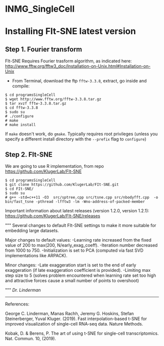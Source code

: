 # INMG_SingleCell


# Installing FIt-SNE latest version

## Step 1. Fourier transform
FIt-SNE Requires Fourier trasform algorithm, as indicated here:
http://www.fftw.org/fftw3_doc/Installation-on-Unix.html#Installation-on-Unix

* From Terminal, download the ftp `fftw-3.3.8`, extract, go inside and compile: 

```
$ cd programsSingleCell
$ wget http://www.fftw.org/fftw-3.3.8.tar.gz
$ tar xvzf fftw-3.3.8.tar.gz
$ cd fftw-3.3.8
$ sudo su 
# ./configure
# make
# make install
```
If `make` doesn't work, do `gmake`. Typically requires root privileges (unless you specify a different install directory with the `--prefix` flag to `configure`)

## Step 2. FIt-SNE 

We are going to use R implementation, from repo https://github.com/KlugerLab/FIt-SNE

```
$ cd programsSingleCell
$ git clone https://github.com/KlugerLab/FIt-SNE.git
$ cd FIt-SNE/
$ sudo su
# g++ -std=c++11 -O3  src/sptree.cpp src/tsne.cpp src/nbodyfft.cpp  -o bin/fast_tsne -pthread -lfftw3 -lm -Wno-address-of-packed-member
```
Important information about latest releases (version 1.2.0, version 1.2.1): https://github.com/KlugerLab/FIt-SNE/releases

"""
Several changes to default FIt-SNE settings to make it more suitable for embedding large datasets.

Major changes to default values:
-Learning rate increased from the fixed value of 200 to max(200, N/early_exag_coeff).
-Iteration number decreased from 1000 to 750.
-Initialization is set to PCA (computed via fast SVD implementations like ARPACK).

Minor changes:
-Late exaggeration start is set to the end of early exaggeration (if late exaggeration coefficient is provided).
-Limiting max step size to 5 (solves problem encountered when learning rate set too high and attractive forces cause a small number of points to overshoot)

""" *Dr. Linderman*

----------
References:

George C. Linderman, Manas Rachh, Jeremy G. Hoskins, Stefan Steinerberger, Yuval Kluger. (2019). Fast interpolation-based t-SNE for improved visualization of single-cell RNA-seq data. Nature Methods. 

Kobak, D. & Berens, P. The art of using t-SNE for single-cell transcriptomics. Nat. Commun. 10, (2019).


